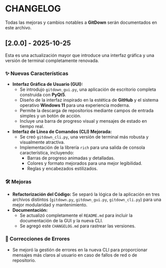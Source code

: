 # CHANGELOG

Todas las mejoras y cambios notables a **GitDown** serán documentados en este archivo.

## [2.0.0] - 2025-10-25

Esta es una actualización mayor que introduce una interfaz gráfica y una versión de terminal completamente renovada.

### ✨ Nuevas Características

-   **Interfaz Gráfica de Usuario (GUI):**
    -   Se introdujo `gitdown_gui.py`, una aplicación de escritorio completa construida con **PyQt5**.
    -   Diseño de la interfaz inspirado en la estética de **GitHub** y el sistema operativo **Windows 11** para una experiencia moderna.
    -   Permite la descarga de repositorios mediante campos de entrada simples y un botón de acción.
    -   Incluye una barra de progreso visual y mensajes de estado en tiempo real.
-   **Interfaz de Línea de Comandos (CLI) Mejorada:**
    -   Se creó `gitdown_cli.py`, una versión de terminal más robusta y visualmente atractiva.
    -   Implementación de la librería `rich` para una salida de consola característica, incluyendo:
        -   Barras de progreso animadas y detalladas.
        -   Colores y formato mejorados para una mejor legibilidad.
        -   Reglas y encabezados estilizados.

### 🛠️ Mejoras

-   **Refactorización del Código:** Se separó la lógica de la aplicación en tres archivos distintos (`gitdown.py`, `gitdown_gui.py`, `gitdown_cli.py`) para una mejor modularidad y mantenimiento.
-   **Documentación:**
    -   Se actualizó completamente el `README.md` para incluir la documentación de la GUI y la nueva CLI.
    -   Se agregó este `CHANGELOG.md` para rastrear las versiones.

### 🐛 Correcciones de Errores

-   Se mejoró la gestión de errores en la nueva CLI para proporcionar mensajes más claros al usuario en caso de fallos de red o de repositorio.

